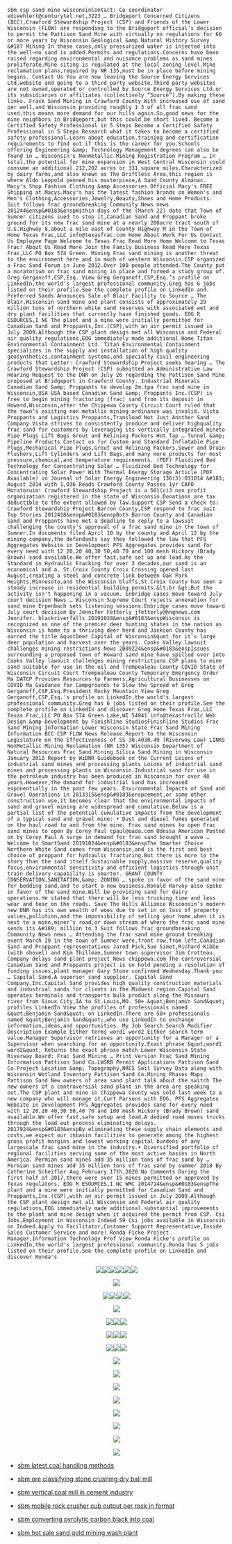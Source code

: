 
```
sbm csp sand mine wisconsinContact: Co coordinator edieehlert@centurytel.net,3223 … Bridgeport Concerned Citizens (BCC),Crawford Stewardship Project (CSP) and Friends of the Lower Wisconsin (FLOW) are responding to the Bridgeport official’s decision to permit the Pattison Sand Mine with virtually no regulations for 60 or more years by Wisconsin Geological &amp Natural History Survey &#187 Mining In these cases,only pressurized water is injected into the well—no sand is added.Permits and regulations.Concerns have been raised regarding environmental and nuisance problems as sand mines proliferate.Mine siting is regulated at the local zoning level.Mine reclamation plans,required by NR 135,must be in place before mining begins. Contact Us You are now leaving the Source Energy Services Ltd.website and going to a third party website.Third party websites are not owned,operated or controlled by Source Energy Services Ltd.or its subsidiaries or affiliates (collectively “Source”).By making these links. Frack Sand Mining in Crawford County With increased use of sand per well,and Wisconsin providing roughly 1 3 of all frac sand used,this means more demand for our hills again.So,good news for the mine neighbors in Bridgeport,but this could be short lived. Become a Certified Safety Professional in 5 Steps Become a Certified Safety Professional in 5 Steps Research what it takes to become a certified safety professional.Learn about education,training and certification requirements to find out if this is the career for you.Schools offering Engineering &amp; Technology Management degrees can also be found in … Wisconsin's Nonmetallic Mining Registration Program … In total,the potential for mine expansion in West Central Wisconsin could consume an additional 212,202 acres or 331 square miles.Characterized by dairy farms,and also known as The Driftless Area,this region is where Aldo Leopold penned his masterpiece,A Sand County Almanac. Macy's Shop Fashion Clothing &amp Accessories Official Macy's FREE Shipping at Macys.Macy's has the latest fashion brands on Women's and Men's Clothing,Accessories,Jewelry,Beauty,Shoes and Home Products. Suit follows frac groundbreaking Community News news 201244&ensp&#0183&enspWithin days of the (March 22) date that Town of Sumner citizens sued to stop it,Canadian Sand and Proppant broke ground for its new frac sand mine at a nearly 200acre tract south of U.S.Highway 8,about a mile east of County Highway M in the Town of Home Texas Frac,LLC info@texasfrac.com Home About Work For Us Contact Us Employee Page Welcome to Texas Frac Read More Home Welcome to Texas Frac! About Us Read More Join the Family Business Read More Texas Frac,LLC PO Box 574 Green. Mining Frac sand mining is another threat to the environment here and in much of western Wisconsin.CSP organized a Frac Sand Forum in June 2012.Over 100 people attended.The County put a moratorium on frac sand mining in place and formed a study group of. Greg Gerganoff,CSP,Esq. View Greg Gerganoff,CSP,Esq.’s profile on LinkedIn,the world's largest professional community.Greg has 6 jobs listed on their profile.See the complete profile on LinkedIn and. Preferred Sands Announces Sale of Blair Facility to Source … The Blair,Wisconsin sand mine and plant consists of approximately 29 million tons of northern white sand reserves with associated wet and dry plant facilities that currently have finished goods. EOG R ESOURCES,I NC The plant and a mine were initially permitted for Canadian Sand and Proppants,Inc.(CSP),with an air permit issued in July 2009.Although the CSP plant design met all Wisconsin and Federal air quality regulations,EOG immediately made additional Home Titan Environmental Containment Ltd. Titan Environmental Containment specializes in the supply and installation of high quality geosynthetics,containment systems,and specialty civil engineering products that Letter: Crawford Stewardship Project seeks hearing … The Crawford Stewardship Project (CSP) submitted an Administrative Law Hearing Request to the DNR on July 26 regarding the Pattison Sand Mine proposed at Bridgeport in Crawford County. Industrial Minerals Canadian Sand &amp; Proppants to develop 2m.tpa frac sand mine in Wisconsin,USA USA based Canadian Sand &amp; Proppants Inc.(CSP) is free to begin mining fracturing (frac) sand from its deposit in Howard,Wisconsin,after the Chippewa County Circuit Court ruled that the town’s existing non metallic mining ordinance was invalid. Vista Proppants and Logistics Proppants,Transload Not Just Another Sand Company.Vista strives to consistently produce and deliver highquality frac sand for customers by leveraging its vertically integrated mineto Pipe Plugs Lift Bags Grout and Relining Packers Hot Tap … Tunnel &amp; Pipeline Products Contact us for Custom and Standard Inflatable Pipe Plugs,Mechanical Pipe Plugs,Grout and Relining Packers,Sewer and Drain Flushers,Lift Cylinders and Lift Bags,and many more products for most pressure,chemical,and temperature requirements. (PDF) Fluidized Bed Technology for Concentrating Solar … Fluidized Bed Technology for Concentrating Solar Power With Thermal Energy Storage Article (PDF Available) in Journal of Solar Energy Engineering 136(3):031014 &#183; August 2014 with 1,036 Reads Crawford County Passes 1yr CAFO Moratoruim! Crawford Stewardship Project is a 501(c)3 non profit organization registered in the state of Wisconsin.Donations are tax deductible to the extent allowed by law.Support CSP Send a check to: Crawford Stewardship Project Barron County,CSP respond to frac suit Top Stories 2012418&ensp&#0183&enspBoth Barron County and Canadian Sand and Proppants have met a deadline to reply to a lawsuit challenging the county's approval of a frac sand mine in the town of Sumner.In documents filed April 10 by the county and April 12 by the mining company,the defendants say they followed the law that PFS Aggregates Website in Development PFS Aggregates provides sand for every need with 12 20,20 40,30 50,40 70 and 100 mesh Hickory (Brady Brown) sand available.We offer fast,safe set up and load.As the Standard in Hydraulic Fracking for over 3 decades,our sand is an economical and a. St.Croix County Croix Crossing opened last August,creating a steel and concrete link between Oak Park Heights,Minnesota,and the Wisconsin bluffs,St.Croix County has seen a steady increase in residential building permits.&lt;br &gt;But the activity isn't happening in a vacuum. Enbridge cases move toward July court decision News … Wisconsin Supreme Court rejects annexation for sand mine Erpenbach sets listening sessions.Enbridge cases move toward July court decision By Jennifer Fetterly jfetterly@hngnews.com Jennifer. blackriverfalls 20191028&ensp&#0183&enspWisconsin is recognized as one of the premier deer hunting states in the nation as Wisconsin is home to a thriving deer herd and Jackson County has earned the title &quotDeer Capital of Wisconsin&quot for it's large deer population and harvest over the years. Cooks Valley lawsuit challenges mining restrictions News 2009224&ensp&#0183&enspIssues surrounding a proposed town of Howard sand mine have spilled over into Cooks Valley lawsuit challenges mining restrictions CSP plans to mine sand suitable for use in the oil and Trempealeau County COVID State of Wisconsin Circuit Court Trempealeau County Temporary Emergency Order Ma DATCP Provides Resources to Farmers,Agricultural Businesses on COVID Ma Guidance for Campgrounds to Slow the Spread of Greg Gerganoff,CSP,Esq.President Rocky Mountain View Greg Gerganoff,CSP,Esq.'s profile on LinkedIn,the world's largest professional community.Greg has 6 jobs listed on their profile.See the complete profile on LinkedIn and discover Greg Home Texas Frac,LLC Texas Frac,LLC PO Box 574 Green Lake,WI 54941 info@texasfracllc Web Design &amp Development by Finishline StudiosFinishline Studios Frac Sand Mining Information Lower Wisconsin State Frac Sand Mining Information BCC CSP FLOW News Release.Report to the Wisconsin Legislature on the Effectiveness of SS 30.4030.49 (Riverway Law) LINKS NonMetallic Mining Reclamation (NR 135) Wisconsin Department of Natural Resources Frac Sand Mining Silica Sand Mining in Wisconsin January 2012 Report by WiDNR Guidebook on the Current Loions of industrial sand mines and processing plants Loions of industrial sand mines and processing plants in Wisconsin.Industrial sand for use in the petroleum industry has been produced in Wisconsin for over 40 years.However,the demand for industrial sand has increased exponentially in the past few years. Environmental Impacts of Sand and Gravel Operations in 2013315&ensp&#0183&enspcement,or some other construction use,it becomes clear that the environmental impacts of sand and gravel mining are widespread and cumulative.Below is a partial list of the potential cumulative impacts from the development of a typical sand and gravel mine: • Dust and diesel fumes generated on the haul road to and from the mine. Frac sand mines to open Frac sand mines to open By Corey Paul cpaul@oaoa.com Odessa American Posted on by Corey Paul A surge in demand for frac sand brought a wave … Welcome to SmartSand 20191024&ensp&#0183&enspThe Smarter Choice Northern White Sand comes from Wisconsin,and is the first and best choice of proppant for hydraulic fracturing.But there is more to the story than the sand itself.Sustainable supply,massive reserve,quality focus,environmental sensitivity and efficient logistics through unit train delivery capability is smarter. GRANT COUNTY CONSERVATION,SANITATION,&amp; ZONING … spoke in favor of the sand mine for bedding sand,and to start a new business.Ronald Harvey also spoke in favor of the sand mine.Will be providing sand for dairy operations.He stated that there will be less trucking time and less wear and tear on the roads. Save The Hills Alliance Wisconsin’s modern new DNR has its own wealth of woes due to set in on loss of property values,pollution,and the impossibility of selling your home,when it is next to a mine,miner’s road,or down stream of where the frac sand mine sends its &#189; million to 3 Suit follows frac groundbreaking Community News news … Attending the frac sand mine ground breaking event March 29 in the town of Sumner were,front row,from left,Canadian Sand and Proppant representatives Jarod Pick,Sue Simet,Richard Kibbe (with shovel) and Kim Thillman,Sumner town supervisor Jim Crotteau. Company delays sand plant project News chippewa.com The controversial Canadian Sand and Proppants project is on hold pending a resolution of funding issues,plant manager Gary Stone confirmed Wednesday.Thank you … Capital Sand.A superior sand supplier. Capital Sand Company,Inc.Capital Sand provides high quality construction materials and industrial sands for clients in the Midwest region.Capital Sand operates terminals and transports bulk product along the Missouri river from Sioux City,IA to St.Louis,MO. 50+ &quot;Benjamin Sand&quot; profiles LinkedIn View the profiles of professionals named &quot;Benjamin Sand&quot; on LinkedIn.There are 50+ professionals named &quot;Benjamin Sand&quot;,who use LinkedIn to exchange information,ideas,and opportunities. My Job Search Search Modifier Description Example Either terms word1 word2 Either search term value.Manager Supervisor retrieves an opportunity for a Manager or a Supervisor when searching for an opportunity.Exact phrase &quot;word1 word2&quot; Returns the exact phrase match Lower Wisconsin State Riverway Board: Frac Sand Mining … Print Version Frac Sand Mining Information Pattison Sand Co.LWSRB Permit Applications Pattison Sand Co.Project Location &amp; Topography,NRCS Soil Survey Data along with Wisconsin Wetland Inventory Pattison Sand Co.Mining Phases Maps Pattison Sand New owners of area sand plant talk about the switch The new owners of a controversial sand plant in the area are speaking out.The CSP plant and mine in Chippewa County was sold last week to a new company who will manage it.Curt Parsons with EOG. PFS Aggregates Website in Development PFS Aggregates provides sand for every need with 12 20,20 40,30 50,40 70 and 100 mesh Hickory (Brady Brown) sand available.We offer fast,safe setup and load.A dedied road moves trucks through the load out process eliminating delays.  2017924&ensp&#0183&enspBy eliminating these supply chain elements and costs,we expect our inbasin facilities to generate among the highest gross profit margins and lowest working capital burdens of any largescale frac sand mine in the industry.• Diversified portfolio of regional facilities serving some of the most active basins in North America. Permian sand mines add 35 million tons of frac sand by … Permian sand mines add 35 million tons of frac sand by summer 2018 By Catherine Scheifler Aug February 17th,2020 No Comments During the first half of 2017,there were over 15 mines permitted or approved by Texas regulators. EOG R ESOURCES,I NC WMC 2014714&ensp&#0183&enspThe plant and a mine were initially permitted for Canadian Sand and Proppants,Inc.(CSP),with an air permit issued in July 2009.Although the CSP plant design met all Wisconsin and Federal air quality regulations,EOG immediately made additional substantial improvements to the plant and mine design when it acquired the permit from CSP. Csi Jobs,Employment in Wisconsin Indeed 59 Csi jobs available in Wisconsin on Indeed.Apply to Facilitator,Customer Support Representative,Inside Sales Customer Service and more! Ronda Ficke Project Manager,Information Technology Prof View Ronda Ficke's profile on LinkedIn,the world's largest professional community.Ronda has 5 jobs listed on their profile.See the complete profile on LinkedIn and discover Ronda's 
```

<div align="center">
  
<a rel="nofollow" href="https://m.shibang-china.com?f=github&k=sbm+csp+sand+mine+wisconsin"><img src="https://static.shibang-china.com/en/l.png"></a><img src="https://static.shibang-china.com/en/hw.png"><a rel="nofollow" href="https://m.shibang-china.com/product/?f=github&k=sbm+csp+sand+mine+wisconsin"><img src="https://static.shibang-china.com/en/p.png"></a><a rel="nofollow" href="https://m.shibang-china.com/cases/?f=github&k=sbm+csp+sand+mine+wisconsin"><img src="https://static.shibang-china.com/en/c.png"></a><a rel="nofollow" href="https://m.shibang-china.com/news/?f=github&k=sbm+csp+sand+mine+wisconsin"><img src="https://static.shibang-china.com/en/n.png"></a><a rel="nofollow" href="https://m.shibang-china.com?f=github&k=sbm+csp+sand+mine+wisconsin"><img src="https://static.shibang-china.com/en/m.png"></a>

<a rel="nofollow" href="https://m.shibang-china.com/product/?f=github&k=sbm+csp+sand+mine+wisconsin"><img src="https://static.shibang-china.com/en/b.jpg"></a>
  
<a rel="nofollow" href="https://m.shibang-china.com/solution-aggregate.html?f=github&k=sbm+csp+sand+mine+wisconsin"><img src="https://static.shibang-china.com/en/a.jpg"></a><a rel="nofollow" href="https://m.shibang-china.com/solution-mine.html?f=github&k=sbm+csp+sand+mine+wisconsin"><img src="https://static.shibang-china.com/en/m.jpg"></a><a rel="nofollow" href="https://m.shibang-china.com/solution-mill.html?f=github&k=sbm+csp+sand+mine+wisconsin"><img src="https://static.shibang-china.com/en/g.jpg"></a><a rel="nofollow" href="https://m.shibang-china.com/solution-epc.html?f=github&k=sbm+csp+sand+mine+wisconsin"><img src="https://static.shibang-china.com/en/e.jpg"></a>

<a rel="nofollow" href="https://m.shibang-china.com/product/?f=github&k=sbm+csp+sand+mine+wisconsin"><img src="https://static.shibang-china.com/en/a-p.png"></a>

<a rel="nofollow" href="https://m.shibang-china.com/product/crusher/c6x.html?f=github&k=sbm+csp+sand+mine+wisconsin"><img src="https://static.shibang-china.com/en/j.jpg"></a><a rel="nofollow" href="https://m.shibang-china.com/product/crusher/ci5x.html?f=github&k=sbm+csp+sand+mine+wisconsin"><img src="https://static.shibang-china.com/en/i.jpg"></a><a rel="nofollow" href="https://m.shibang-china.com/product/crusher/hst.html?f=github&k=sbm+csp+sand+mine+wisconsin"><img src="https://static.shibang-china.com/en/c.jpg"></a>

<a rel="nofollow" href="https://m.shibang-china.com/product/mill/mtw.html?f=github&k=sbm+csp+sand+mine+wisconsin"><img src="https://static.shibang-china.com/en/mtw.jpg"></a><a rel="nofollow" href="https://m.shibang-china.com/product/mill/scm.html?f=github&k=sbm+csp+sand+mine+wisconsin"><img src="https://static.shibang-china.com/en/scm.jpg"></a><a rel="nofollow" href="https://m.shibang-china.com/product/mill/lm.html?f=github&k=sbm+csp+sand+mine+wisconsin"><img src="https://static.shibang-china.com/en/lm.jpg"></a>

<a rel="nofollow" href="https://m.shibang-china.com/product/sand/vsi6x.html?f=github&k=sbm+csp+sand+mine+wisconsin"><img src="https://static.shibang-china.com/en/6x.jpg"></a><a rel="nofollow" href="https://m.shibang-china.com/product/sand/vu.html?f=github&k=sbm+csp+sand+mine+wisconsin"><img src="https://static.shibang-china.com/en/vu.jpg"></a><a rel="nofollow" href="https://m.shibang-china.com/product/mobile/klun.html?f=github&k=sbm+csp+sand+mine+wisconsin"><img src="https://static.shibang-china.com/en/k.jpg"></a>

<a rel="nofollow" href="https://m.shibang-china.com/cases/?f=github&k=sbm+csp+sand+mine+wisconsin"><img src="https://static.shibang-china.com/en/case.png"></a>

<a rel="nofollow" href="https://m.shibang-china.com/cases/aggregate/202.html?f=github&k=sbm+csp+sand+mine+wisconsin"><img src="https://static.shibang-china.com/en/c-1.jpg"></a>

<a rel="nofollow" href="https://m.shibang-china.com/cases/aggregate/203.html?f=github&k=sbm+csp+sand+mine+wisconsin"><img src="https://static.shibang-china.com/en/c-2.jpg"></a>

<a rel="nofollow" href="https://m.shibang-china.com/cases/mill/123.html?f=github&k=sbm+csp+sand+mine+wisconsin"><img src="https://static.shibang-china.com/en/c-3.jpg"></a>

<a rel="nofollow" href="https://m.shibang-china.com/contact_us.html?f=github&k=sbm+csp+sand+mine+wisconsin"><img src="https://static.shibang-china.com/en/contact.png"></a>

<a rel="nofollow" href="https://swt.shibang-china.com/?f=github&k=sbm+csp+sand+mine+wisconsin"><img src="https://static.shibang-china.com/en/chat.png"></a>

<a rel="nofollow" href="https://whatsapp.shibangsoft.com/WhatsApp.php?f=github&k=sbm+csp+sand+mine+wisconsin"><img src="https://static.shibang-china.com/en/whatsapp.png"></a>

<a rel="nofollow" href="https://m.shibang-china.com/?f=github&k=sbm+csp+sand+mine+wisconsin"><img src="https://static.shibang-china.com/en/website.png"></a>

</div>


* [sbm latest coal handling methods](sbm%20latest%20coal%20handling%20methods.md)

* [sbm ore classifying stone crushing dry ball mill](sbm%20ore%20classifying%20stone%20crushing%20dry%20ball%20mill.md)

* [sbm vertical coal mill in cement industry](sbm%20vertical%20coal%20mill%20in%20cement%20industry.md)

* [sbm mobile rock crusher cub output per rock in format](sbm%20mobile%20rock%20crusher%20cub%20output%20per%20rock%20in%20format.md)

* [sbm converting pyrolytic carbon black into coal](sbm%20converting%20pyrolytic%20carbon%20black%20into%20coal.md)

* [sbm hot sale sand gold mining wash plant](sbm%20hot%20sale%20sand%20gold%20mining%20wash%20plant.md)